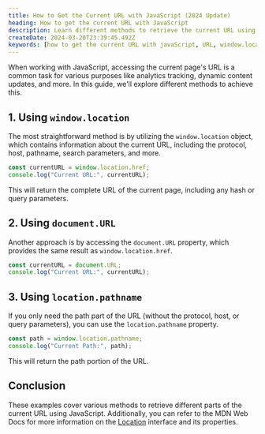 ```yaml
---
title: How to Get the Current URL with JavaScript (2024 Update)
heading: How to get the current URL with JavaScript
description: Learn different methods to retrieve the current URL using JavaScript for analytics tracking, dynamic content updates, and more.
createDate: 2024-03-20T23:39:45.492Z
keywords: [how to get the current URL with javaScript, URL, window.location, document.URL, location.pathname, URLSearchParams, query parameters]
---
```


When working with JavaScript, accessing the current page's URL is a common task for various purposes like analytics tracking, dynamic content updates, and more. In this guide, we'll explore different methods to achieve this.

## 1. Using `window.location`

The most straightforward method is by utilizing the `window.location` object, which contains information about the current URL, including the protocol, host, pathname, search parameters, and more.

```javascript
const currentURL = window.location.href;
console.log("Current URL:", currentURL);
```

This will return the complete URL of the current page, including any hash or query parameters.

## 2. Using `document.URL`

Another approach is by accessing the `document.URL` property, which provides the same result as `window.location.href`.

```javascript
const currentURL = document.URL;
console.log("Current URL:", currentURL);
```

## 3. Using `location.pathname`

If you only need the path part of the URL (without the protocol, host, or query parameters), you can use the `location.pathname` property.

```javascript
const path = window.location.pathname;
console.log("Current Path:", path);
```

This will return the path portion of the URL.

## Conclusion

These examples cover various methods to retrieve different parts of the current URL using JavaScript. Additionally, you can refer to the MDN Web Docs for more information on the [Location](https://developer.mozilla.org/en-US/docs/Web/API/Location) interface and its properties.
